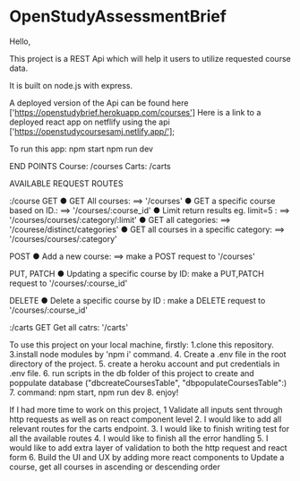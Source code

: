 # OpenStudyAssessmentBrief

Hello,

This project is a REST Api which will help it users to utilize requested course data.

It is built on node.js with express.

A deployed version of the Api can be found here ['https://openstudybrief.herokuapp.com/courses']
Here is a link to a deployed react app on netflify using the api ['https://openstudycoursesamj.netlify.app/'];

To run this app:
npm start
npm run dev

END POINTS
Course: /courses
Carts: /carts


AVAILABLE REQUEST ROUTES

:/course
GET
● GET All courses: ==> '/courses'
● GET a specific course based on ID.: ==>  '/courses/:course_id'
● Limit return results eg. limit=5 : ==> '/courses/courses/:category/:limit'
● GET all categories: ==> '/courese/distinct/categories'
● GET all courses in a specific category: ==> '/courses/courses/:category'

POST
● Add a new course: ==> make a POST request to '/courses'

PUT, PATCH
● Updating a specific course by ID: make a PUT,PATCH request to '/courses/:course_id'

DELETE
● Delete a specific course by ID : make a DELETE request to '/courses/:course_id'

:/carts
GET
Get all catrs: '/carts'

To use this project on your local machine, firstly: 
1.clone this repository.
3.install node modules by 'npm i' command.
4. Create a .env file in the root directory of the project.
5. create a heroku account and put credentials in .env file.
6. run scripts in the db folder of this project to create and poppulate database ("dbcreateCoursesTable", "dbpopulateCoursesTable":)
7. command:  npm start, npm run dev
8. enjoy!



If I had more time to work on this project, 
1 Validate all inputs sent through http requests as well as on react component level
2. I would like to add all relevant routes for the carts endpoint.
3. I would like to finish writing test for all the available routes
4. I would like to finish all the error handling
5. I would like to add extra layer of validation to both the http request and react form 
6. Build the UI and UX by adding more react components to Update a course, get all courses in ascending or descending order 
